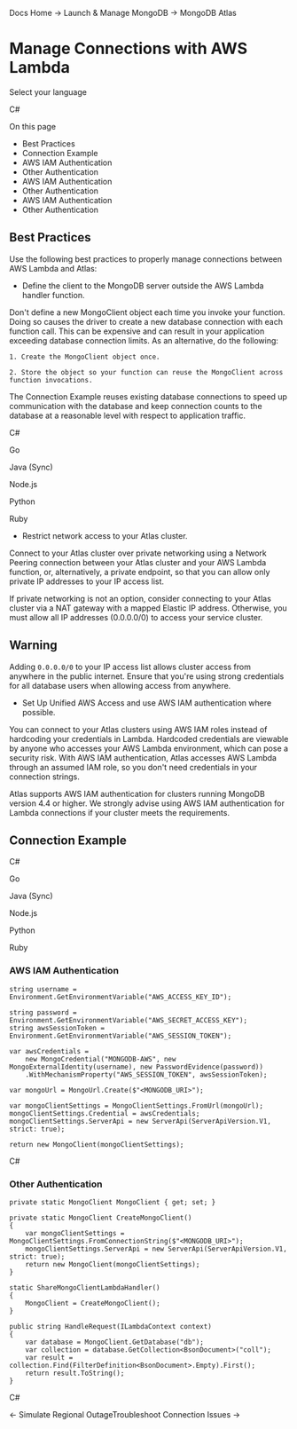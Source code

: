 Docs Home → Launch & Manage MongoDB → MongoDB Atlas

# Manage Connections with AWS Lambda

Select your language

C#

On this page

  * Best Practices
  * Connection Example
  * AWS IAM Authentication
  * Other Authentication
  * AWS IAM Authentication
  * Other Authentication
  * AWS IAM Authentication
  * Other Authentication

## Best Practices

Use the following best practices to properly manage connections between AWS
Lambda and Atlas:

  * Define the client to the MongoDB server outside the AWS Lambda handler function.

Don't define a new MongoClient object each time you invoke your function.
Doing so causes the driver to create a new database connection with each
function call. This can be expensive and can result in your application
exceeding database connection limits. As an alternative, do the following:

    1. Create the MongoClient object once.

    2. Store the object so your function can reuse the MongoClient across function invocations.

The Connection Example reuses existing database connections to speed up
communication with the database and keep connection counts to the database at
a reasonable level with respect to application traffic.

C#

Go

Java (Sync)

Node.js

Python

Ruby

  * Restrict network access to your Atlas cluster.

Connect to your Atlas cluster over private networking using a Network Peering
connection between your Atlas cluster and your AWS Lambda function, or,
alternatively, a private endpoint, so that you can allow only private IP
addresses to your IP access list.

If private networking is not an option, consider connecting to your Atlas
cluster via a NAT gateway with a mapped Elastic IP address. Otherwise, you
must allow all IP addresses (0.0.0.0/0) to access your service cluster.

## Warning

Adding `0.0.0.0/0` to your IP access list allows cluster access from anywhere
in the public internet. Ensure that you're using strong credentials for all
database users when allowing access from anywhere.

  * Set Up Unified AWS Access and use AWS IAM authentication where possible.

You can connect to your Atlas clusters using AWS IAM roles instead of
hardcoding your credentials in Lambda. Hardcoded credentials are viewable by
anyone who accesses your AWS Lambda environment, which can pose a security
risk. With AWS IAM authentication, Atlas accesses AWS Lambda through an
assumed IAM role, so you don't need credentials in your connection strings.

Atlas supports AWS IAM authentication for clusters running MongoDB version 4.4
or higher. We strongly advise using AWS IAM authentication for Lambda
connections if your cluster meets the requirements.

## Connection Example

C#

Go

Java (Sync)

Node.js

Python

Ruby

### AWS IAM Authentication

    
    
    string username = Environment.GetEnvironmentVariable("AWS_ACCESS_KEY_ID");  
      
    string password = Environment.GetEnvironmentVariable("AWS_SECRET_ACCESS_KEY");  
    string awsSessionToken = Environment.GetEnvironmentVariable("AWS_SESSION_TOKEN");  
      
    var awsCredentials =  
        new MongoCredential("MONGODB-AWS", new MongoExternalIdentity(username), new PasswordEvidence(password))  
        .WithMechanismProperty("AWS_SESSION_TOKEN", awsSessionToken);  
      
    var mongoUrl = MongoUrl.Create($"<MONGODB_URI>");  
      
    var mongoClientSettings = MongoClientSettings.FromUrl(mongoUrl);  
    mongoClientSettings.Credential = awsCredentials;  
    mongoClientSettings.ServerApi = new ServerApi(ServerApiVersion.V1, strict: true);  
      
    return new MongoClient(mongoClientSettings);  
  
C#

### Other Authentication

    
    
    private static MongoClient MongoClient { get; set; }  
      
    private static MongoClient CreateMongoClient()  
    {  
        var mongoClientSettings = MongoClientSettings.FromConnectionString($"<MONGODB_URI>");  
        mongoClientSettings.ServerApi = new ServerApi(ServerApiVersion.V1, strict: true);  
        return new MongoClient(mongoClientSettings);  
    }  
      
    static ShareMongoClientLambdaHandler()  
    {  
        MongoClient = CreateMongoClient();  
    }  
      
    public string HandleRequest(ILambdaContext context)  
    {  
        var database = MongoClient.GetDatabase("db");  
        var collection = database.GetCollection<BsonDocument>("coll");  
        var result = collection.Find(FilterDefinition<BsonDocument>.Empty).First();  
        return result.ToString();  
    }  
  
C#

← Simulate Regional OutageTroubleshoot Connection Issues →

